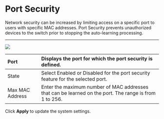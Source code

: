 # Port Security

Network security can be increased by limiting access on a specific port to users with specific MAC addresses. Port Security prevents unauthorized devices to the switch prior to stopping the auto-learning processing.  
****

![](https://lh6.googleusercontent.com/JxblSIueBN-voJOw1RXheJ39UOCGIOZ2-oLC8SQW2I8ezE4hagPs_xeZPhRwtgOHZ2wSOgPj3xiUuHNrMpfJK9iMayeYe-zqzMiRoWn8F0FlkxdDT9kgIGHOyoqGX83LSfuWuWA)

| Port | Displays the port for which the port security is defined. |
| :--- | :--- |
| State | Select Enabled or Disabled for the port security feature for the selected port. |
| Max MAC Address | Enter the maximum number of MAC addresses that can be learned on the port. The range is from 1 to 256. |

Click **Apply** to update the system settings.

